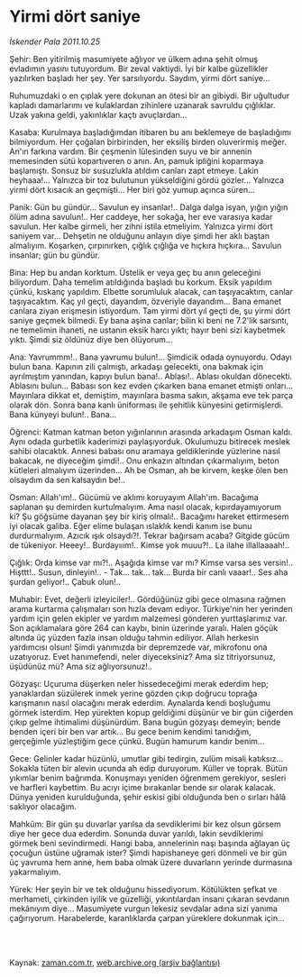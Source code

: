 # Yirmi dört saniye

*İskender Pala 2011.10.25*

<td class="columnist-detail">
<p>Şehir: Ben yitirilmiş masumiyete ağlıyor ve ülkem adına şehit olmuş evladımın yasını tutuyordum. Bir zeval vaktiydi. İyi bir kalbe güzellikler yazılırken başladı her şey. Yer sarsılıyordu. Saydım, yirmi dört saniye...</p>
<p>
<div id="haberMetinDiv">
<p>Ruhumuzdaki o en çıplak yere dokunan an ötesi bir an gibiydi. Bir uğultudur kapladı damarlarımı ve kulaklardan zihinlere uzanarak savruldu çığlıklar. Uzak yakına geldi, yakınlıklar kaçtı avuçlardan...
<p>Kasaba: Kurulmaya başladığımdan itibaren bu anı beklemeye de başladığımı bilmiyordum. Her çoğalan birbirinden, her eksiliş birden oluverirmiş meğer. An'ın farkına vardım. Bir çeşmenin lülesinden suyu ve bir annenin memesinden sütü kopartıveren o anın. An, pamuk ipliğini koparmaya başlamıştı. Sonsuz bir susuzlukla atıldım canları zapt etmeye. Lakin heyhaaa!... Yalnızca bir toz bulutunun yükseldiğini gördü gözler... Yalnızca yirmi dört kısacık an geçmişti... Her biri göz yumup açınca süren...
<p>Panik: Gün bu gündür... Savulun ey insanlar!.. Dalga dalga isyan, yığın yığın ölüm adına savulun!.. Her caddeye, her sokağa, her eve varasıya kadar savulun. Her kalbe girmeli, her zihni istila etmeliyim. Yalnızca yirmi dört saniyem var... Dehşetin ne olduğunu anlayın diye şimdi her aklı baştan almalıyım. Koşarken, çırpınırken, çığlık çığlığa ve hıçkıra hıçkıra... Savulun insanlar; gün bu gündür.
<p>Bina: Hep bu andan korktum. Üstelik er veya geç bu anın geleceğini biliyordum. Daha temelim atıldığında başladı bu korkum. Eksik yapıldım çünkü, kıskanç yapıldım. Elbette sorumluluk alacak, can taşıyacaktım, canlar taşıyacaktım. Kaç yıl geçti, dayandım, özveriyle dayandım... Bana emanet canlara ziyan erişmesin istiyordum. Tam yirmi dört yıl geçti de, şu yirmi dört saniye geçmek bilmedi. Ey bana aşina canlar; bilin ki beni ne 7.2'lik sarsıntı, ne temelimin ihaneti, ne ustanın eksik harcı yıktı; hayır beni sizi kaybetmek yıktı. Şimdi siz öldünüz diye ben ölüyorum...
<p>Ana: Yavrummm!.. Bana yavrumu bulun!... Şimdicik odada oynuyordu. Odayı bulun bana. Kapının zili çalmıştı, arkadaşı gelecekti, ona bakmak için ayrılmıştım yanından, kapıyı bulun bana!.. Ablası!.. Ablası okuldan dönecekti. Ablasını bulun... Babası son kez evden çıkarken bana emanet etmişti onları... Mayınlara dikkat et, demiştim, mayınlara basma sakın, akşama eve tek parça olarak dön. Sonra bana kanlı üniforması ile şehitlik künyesini getirmişlerdi. Bana künyeyi bulun!.. Bana...
<p>Öğrenci: Katman katman beton yığınlarının arasında arkadaşım Osman kaldı. Aynı odada gurbetlik kaderimizi paylaşıyorduk. Okulumuzu bitirecek meslek sahibi olacaktık. Annesi babası onu aramaya geldiklerinde yüzlerine nasıl bakacak, ne diyeceğim şimdi!.. Onu enkazın altından çıkarmalıyım, beton kütleleri almalıyım üzerinden... Ah be Osman, ah be kirvem, keşke ölen ben olsaydım da sen kalsaydın be!..
<p>Osman: Allah'ım!.. Gücümü ve aklımı koruyayım Allah'ım. Bacağıma saplanan şu demirden kurtulmalıyım. Ama nasıl olacak, kıpırdayamıyorum ki? Şu göğsüme dayanan şey bir kiriş olmalı!.. Bacağımı hareket ettirmesem iyi olacak galiba. Eğer elime bulaşan ıslaklık kendi kanım ise bunu durdurmalıyım. Azıcık ışık olsaydı?!. Tekrar bağırsam acaba? Gitgide gücüm de tükeniyor. Heeey!.. Burdayııım!.. Kimse yok muuu?!.. La ilahe illallaaaah!..
<p>Çığlık: Orda kimse var mı?!.. Aşağıda kimse var mı? Kimse varsa ses versin!.. Hişttt!.. Susun, dinleyin!.. - Tak... tak... tak... Burda bir canlı vaaar!.. Ses aha şurdan geliyor!.. Çabuk olun!..
<p>Muhabir: Evet, değerli izleyiciler!.. Gördüğünüz gibi gece olmasına rağmen arama kurtarma çalışmaları son hızla devam ediyor. Türkiye'nin her yerinden yardım için gelen ekipler ve yardım malzemesi gönderen yurttaşlarımız var. Son açıklamalara göre 264 can kaybı, binin üzerinde yaralı. Halen göçük altında üç yüzden fazla insan olduğu tahmin ediliyor. Allah herkesin yardımcısı olsun! Şimdi yanımızda bir depremzede var, mikrofonu ona uzatıyoruz. Evet hanımefendi, neler diyeceksiniz? Ama siz titriyorsunuz, üşüdünüz mü? Ama siz ağlıyorsunuz!..
<p>Gözyaşı: Uçuruma düşerken neler hissedeceğimi merak ederdim hep; yanaklardan süzülerek inmek yerine gözden çıkıp doğrucu toprağa karışmanın nasıl olacağını merak ederdim. Aynalarda kendi boşluğumu görmek isterdim. Hep yürekten kopup geldiğimi düşünür ve bir gün ciğerden çıkıp gelme ihtimalimi düşünürdüm. Bana bugün gözyaşı demeyin; bende benden içeri bir ben var artık... Bu gece benim kendimi tanıdığım, gerçeğimle yüzleştiğim gece çünkü. Bugün hamurum kandır benim...
<p>Gece: Gelinler kadar hüzünlü, umutlar gibi tedirgin, zulüm misali katıksız... Sokakla tüten bir alevin ucunda ah edip duruyorum. Küller ve toprak. Bütün yıkımlar benim bağrımda. Konuşmayı yeniden öğrenmem gerekiyor, sesleri ve harfleri kaybettim. Bu acıyı içime bırakanlar bende sır olarak kalacak. Dünya yeniden kurulduğunda, şehir eskisi gibi olduğunda ben o sırları hâlâ saklıyor olacağım.
<p>Mahkûm: Bir gün şu duvarlar yarılsa da sevdiklerimi bir kez olsun görsem diye her gece dua ederdim. Sonunda duvar yarıldı, lakin sevdiklerimi görmek beni sevindirmedi. Hangi baba, annelerinin naşı başında ağlayan üç çocuğun üstüne uğramak ister? Şimdi hapishaneye geri dönmeli ve bir gün üç yavruma hem anne, hem baba olmak üzere duvarların yerinde durmasına yakarmalıyım.
<p>Yürek: Her şeyin bir ve tek olduğunu hissediyorum. Kötülükten şefkat ve merhameti, çirkinden iyilik ve güzelliği, yıkıntılardan insanı çıkaran sevdanın mekânıyım diye... Masumiyete vurgun lekesiz sevdalar adına sizi yanıma çağırıyorum. Harabelerde, karanlıklarda çarpan yüreklere dokunmak için... </p></p></p></p></p></p></p></p></p></p></p></p></p></div>
</p>


<p><br>
		 </br></p></td>

Kaynak: [zaman.com.tr](http://zaman.com.tr/yazar.do?yazino=1194536), [web.archive.org (arşiv bağlantısı)](http://web.archive.org/web/20120106000442/http://zaman.com.tr/yazar.do?yazino=1194536)
